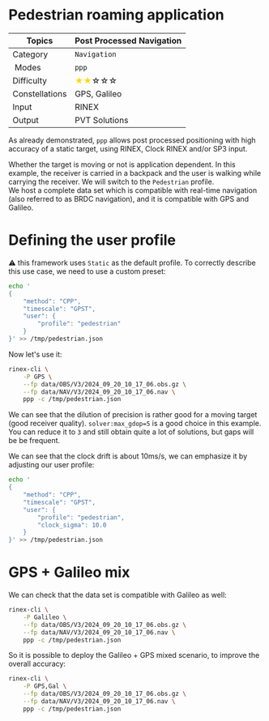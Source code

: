 Pedestrian roaming application
==============================

| Topics         | Post Processed Navigation                                             |
|----------------|-----------------------------------------------------------------------|
| Category       | `Navigation`                                                          |
| Modes          | `ppp`                                                                 |
| Difficulty     | <span style="color:gold"> &#9733;&#9733;</span>&#9734;&#9734;&#9734;  |
| Constellations | GPS, Galileo                                                          |
| Input          | RINEX                                                                 |
| Output         | PVT Solutions                                                         |

As already demonstrated, `ppp` allows post processed positioning with high accuracy of a static target,
using RINEX, Clock RINEX and/or SP3 input.

Whether the target is moving or not is application dependent. In this example, the receiver is carried
in a backpack and the user is walking while carrying the receiver. We will switch to the `Pedestrian` profile.  
We host a complete data set which is compatible with real-time navigation (also referred to as BRDC navigation),
and it is compatible with GPS and Galileo.

Defining the user profile
=========================

:warning: this framework uses `Static` as the default profile. To correctly describe this use case,
we need to use a custom preset:

```bash
echo '
{
    "method": "CPP",
    "timescale": "GPST",
    "user": {
        "profile": "pedestrian"
    }
}' >> /tmp/pedestrian.json
```

Now let's use it:

```bash
rinex-cli \
    -P GPS \
    --fp data/OBS/V3/2024_09_20_10_17_06.obs.gz \
    --fp data/NAV/V3/2024_09_20_10_17_06.nav \
    ppp -c /tmp/pedestrian.json
```

We can see that the dilution of precision is rather good for a moving target (good receiver quality). `solver:max_gdop=5` is a good choice in this example. You can reduce it to `3` and still obtain quite a lot of solutions, but gaps will be be frequent.

We can see that the clock drift is about 10ms/s, we can emphasize it by adjusting our user profile:

```bash
echo '
{
    "method": "CPP",
    "timescale": "GPST",
    "user": {
        "profile": "pedestrian",
        "clock_sigma": 10.0
    }
}' >> /tmp/pedestrian.json
```

GPS + Galileo mix
=================

We can check that the data set is compatible with Galileo as well:

```bash
rinex-cli \
    -P Galileo \
    --fp data/OBS/V3/2024_09_20_10_17_06.obs.gz \
    --fp data/NAV/V3/2024_09_20_10_17_06.nav \
    ppp -c /tmp/pedestrian.json
```

So it is possible to deploy the Galileo + GPS mixed scenario, to improve the overall accuracy:

```bash
rinex-cli \
    -P GPS,Gal \
    --fp data/OBS/V3/2024_09_20_10_17_06.obs.gz \
    --fp data/NAV/V3/2024_09_20_10_17_06.nav \
    ppp -c /tmp/pedestrian.json
```
